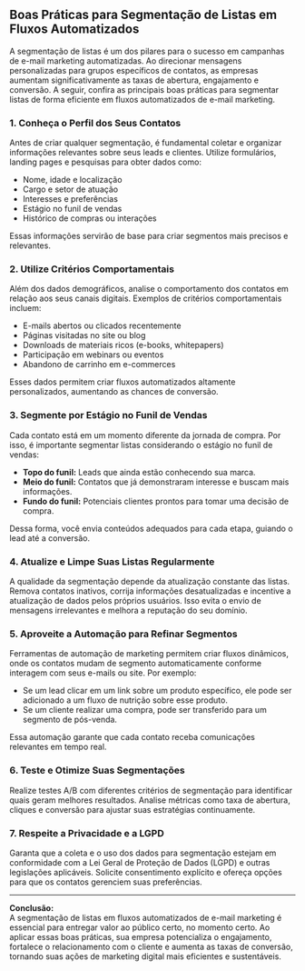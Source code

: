 
## Boas Práticas para Segmentação de Listas em Fluxos Automatizados

A segmentação de listas é um dos pilares para o sucesso em campanhas de e-mail marketing automatizadas. Ao direcionar mensagens personalizadas para grupos específicos de contatos, as empresas aumentam significativamente as taxas de abertura, engajamento e conversão. A seguir, confira as principais boas práticas para segmentar listas de forma eficiente em fluxos automatizados de e-mail marketing.

### 1. **Conheça o Perfil dos Seus Contatos**

Antes de criar qualquer segmentação, é fundamental coletar e organizar informações relevantes sobre seus leads e clientes. Utilize formulários, landing pages e pesquisas para obter dados como:

- Nome, idade e localização
- Cargo e setor de atuação
- Interesses e preferências
- Estágio no funil de vendas
- Histórico de compras ou interações

Essas informações servirão de base para criar segmentos mais precisos e relevantes.

### 2. **Utilize Critérios Comportamentais**

Além dos dados demográficos, analise o comportamento dos contatos em relação aos seus canais digitais. Exemplos de critérios comportamentais incluem:

- E-mails abertos ou clicados recentemente
- Páginas visitadas no site ou blog
- Downloads de materiais ricos (e-books, whitepapers)
- Participação em webinars ou eventos
- Abandono de carrinho em e-commerces

Esses dados permitem criar fluxos automatizados altamente personalizados, aumentando as chances de conversão.

### 3. **Segmente por Estágio no Funil de Vendas**

Cada contato está em um momento diferente da jornada de compra. Por isso, é importante segmentar listas considerando o estágio no funil de vendas:

- **Topo do funil:** Leads que ainda estão conhecendo sua marca.
- **Meio do funil:** Contatos que já demonstraram interesse e buscam mais informações.
- **Fundo do funil:** Potenciais clientes prontos para tomar uma decisão de compra.

Dessa forma, você envia conteúdos adequados para cada etapa, guiando o lead até a conversão.

### 4. **Atualize e Limpe Suas Listas Regularmente**

A qualidade da segmentação depende da atualização constante das listas. Remova contatos inativos, corrija informações desatualizadas e incentive a atualização de dados pelos próprios usuários. Isso evita o envio de mensagens irrelevantes e melhora a reputação do seu domínio.

### 5. **Aproveite a Automação para Refinar Segmentos**

Ferramentas de automação de marketing permitem criar fluxos dinâmicos, onde os contatos mudam de segmento automaticamente conforme interagem com seus e-mails ou site. Por exemplo:

- Se um lead clicar em um link sobre um produto específico, ele pode ser adicionado a um fluxo de nutrição sobre esse produto.
- Se um cliente realizar uma compra, pode ser transferido para um segmento de pós-venda.

Essa automação garante que cada contato receba comunicações relevantes em tempo real.

### 6. **Teste e Otimize Suas Segmentações**

Realize testes A/B com diferentes critérios de segmentação para identificar quais geram melhores resultados. Analise métricas como taxa de abertura, cliques e conversão para ajustar suas estratégias continuamente.

### 7. **Respeite a Privacidade e a LGPD**

Garanta que a coleta e o uso dos dados para segmentação estejam em conformidade com a Lei Geral de Proteção de Dados (LGPD) e outras legislações aplicáveis. Solicite consentimento explícito e ofereça opções para que os contatos gerenciem suas preferências.

---

**Conclusão:**  
A segmentação de listas em fluxos automatizados de e-mail marketing é essencial para entregar valor ao público certo, no momento certo. Ao aplicar essas boas práticas, sua empresa potencializa o engajamento, fortalece o relacionamento com o cliente e aumenta as taxas de conversão, tornando suas ações de marketing digital mais eficientes e sustentáveis.
```
